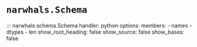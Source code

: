 # `narwhals.Schema`

::: narwhals.schema.Schema
    handler: python
    options:
      members:
        - names
        - dtypes
        - len
      show_root_heading: false
      show_source: false
      show_bases: false
